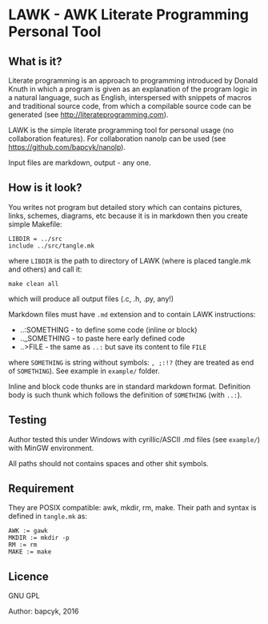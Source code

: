 # LAWK - AWK Literate Programming Personal Tool

## What is it?

Literate programming is an approach to programming introduced by Donald Knuth in
which a program is given as an explanation of the program logic in a natural
language, such as English, interspersed with snippets of macros and traditional
source code, from which a compilable source code can be generated (see
http://literateprogramming.com).

LAWK is the simple literate programming tool for personal usage (no
collaboration features). For collaboration nanolp can be used (see
https://github.com/bapcyk/nanolp).

Input files are markdown, output - any one.

## How is it look?

You writes not program but detailed story which can contains pictures, links,
schemes, diagrams, etc because it is in markdown then you create simple
Makefile:

    LIBDIR = ../src
    include ../src/tangle.mk

where `LIBDIR` is the path to directory of LAWK (where is placed tangle.mk and
others) and call it:

    make clean all

which will produce all output files (.c, .h, .py, any!)

Markdown files must have `.md` extension and to contain LAWK instructions:

* ..:SOMETHING - to define some code (inline or block)
* .._SOMETHING - to paste here early defined code
* ..>FILE - the same as `..:` but save its content to file `FILE`

where `SOMETHING` is string without symbols: `, ;:!?` (they are treated as end
of `SOMETHING`). See example in `example/` folder.

Inline and block code thunks are in standard markdown format. Definition body is
such thunk which follows the definition of `SOMETHING` (with `..:`).

## Testing

Author tested this under Windows with cyrillic/ASCII .md files (see `example/`)
with MinGW environment.

All paths should not contains spaces and other shit symbols.

## Requirement

They are POSIX compatible: awk, mkdir, rm, make. Their path and syntax is
defined in `tangle.mk` as:

    AWK := gawk
    MKDIR := mkdir -p
    RM := rm
    MAKE := make

## Licence

GNU GPL

Author: bapcyk, 2016
